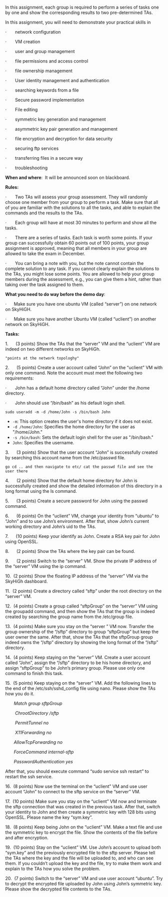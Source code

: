 In this assignment, each group is required to perform a series of tasks one by one and show the corresponding results to two pre-determined TAs.

In this assignment, you will need to demonstrate your practical skills in

·       network configuration

·       VM creation

·       user and group management

·       file permissions and access control

·       file ownership management

·       User identity management and authentication

·       searching keywords from a file

·       Secure password implementation

·       File editing

·       symmetric key generation and management

·       asymmetric key pair generation and management

·       file encryption and decryption for data security

·       securing ftp services

·       transferring files in a secure way

·       troubleshooting

**When and where**:  It will be announced soon on blackboard.

**Rules:**

·       Two TAs will assess your group assessment. They will randomly choose one member from your group to perform a task. Make sure that all of you are familiar with the solutions to all the tasks, and able to explain the commands and the results to the TAs.

·       Each group will have at most 30 minutes to perform and show all the tasks.

·       There are a series of tasks. Each task is worth some points. If your group can successfully obtain 60 points out of 100 points, your group assignment is approved, meaning that all members in your group are allowed to take the exam in December.

·       You can bring a note with you, but the note cannot contain the complete solution to any task. If you cannot clearly explain the solutions to the TAs, you might lose some points. You are allowed to help your group members during the assessment, e.g., you can give them a hint, rather than taking over the task assigned to them.

**What you need to do way before the demo day**:

·      Make sure you have one ubuntu VM (called “server”) on one network on SkyHiGH.

·      Make sure you have another Ubuntu VM (called “uclient”) on another network on SkyHiGH.

**Tasks:**

1.      (3 points) Show the TAs that the “server” VM and the “uclient” VM are indeed on two different networks on SkyHiGh.

	"points at the network topologhy"

2.      (5 points) Create a user account called “John” on the “uclient” VM with only one command. Note the account must meet the following two requirements:

·       John has a default home directory called “John” under the /home directory.

·       John should use “/bin/bash” as his default login shell.

	sudo useradd -m -d /home/John -s /bin/bash John
- `-m`: This option creates the user's home directory if it does not exist.
- `-d /home/John`: Specifies the home directory for the user as "/home/John."
- `-s /bin/bash`: Sets the default login shell for the user as "/bin/bash."
- `John`: Specifies the username.


3.      (3 points) Show that the user account “John” is successfully created by searching this account name from the /etc/passwd file.

`go cd .. and then navigate to etc/ cat the passwd file and see the user there `

4.      (2 points) Show that the default home directory for John is successfully created and show the detailed information of this directory in a long format using the ls command.

5.      (3 points) Create a secure password for John using the passwd command.

6.      (6 points) On the “uclient” VM, change your identity from “ubuntu” to “John” and to use John’s environment. After that, show John’s current working directory and John’s uid to the TAs.

7.      (10 points) Keep your identify as John. Create a RSA key pair for John using OpenSSL.

8.      (2 points) Show the TAs where the key pair can be found.

9.      (2 points) Switch to the “server” VM. Show the private IP address of the “server” VM using the ip command.

10.  (2 points) Show the floating IP address of the “server” VM via the SkyHiGh dashboard.

11.  (2 points) Create a directory called “sftp” under the root directory on the “server” VM.

12.  (4 points) Create a group called “sftpGroup” on the “server” VM using the groupadd command, and then show the TAs that the group is indeed created by searching the group name from the /etc/group file.

13.  (4 points) Make sure you stay on the “server ” VM now. Transfer the group ownership of the “/sftp” directory to group “sftpGroup” but keep the user owner the same. After that, show the TAs that the sftpGroup group indeed owns the “/sftp” directory by showing the long format of the “/sftp” directory.

14.  (4 points) Keep staying on the “server” VM. Create a user account called “John”, assign the “/sftp” directory to be his home directory, and assign “sftpGroup” to be John’s primary group. Please use only one command to finish this task.

15.  (5 points) Keep staying on the “server” VM. Add the following lines to the end of the /etc/ssh/sshd_config file using nano. Please show the TAs how you do it.

       _Match group sftpGroup_

        _ChrootDirectory /sftp_

        _PermitTunnel no_

        _X11Forwarding no_

       _AllowTcpForwarding no_

       _ForceCommand internal-sftp_

       _PasswordAuthentication yes_

After that, you should execute command “sudo service ssh restart” to restart the ssh service.

16.  (8 points) Now use the terminal on the “uclient” VM and use user account “John” to connect to the sftp service on the “server” VM.

17.  (10 points) Make sure you stay on the “uclient” VM now and terminate the sftp connection that was created in the previous task. After that, switch your identity to John and then create a symmetric key with 128 bits using OpenSSL. Please name the key “sym.key”.

18.  (8 points) Keep being John on the “uclient” VM. Make a text file and use the symmetric key to encrypt the file. Show the contents of the file before and after encryption.

19.  (10 points) Stay on the “uclient” VM. Use John’s account to upload both “sym.key” and the previously encrypted file to the sftp server. Please tell the TAs where the key and the file will be uploaded to, and who can see them. If you couldn’t upload the key and the file, try to make them work and explain to the TAs how you solve the problem.

20.  (7 points) Switch to the “server” VM and use user account “ubuntu”. Try to decrypt the encrypted file uploaded by John using John’s symmetric key. Please show the decrypted file contents to the TAs.